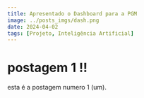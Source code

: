 ```yaml
---
title: Apresentado o Dashboard para a PGM
image: ../posts_imgs/dash.png
date: 2024-04-02
tags: [Projeto, Inteligência Artificial]
---
```


# postagem 1 !!

esta é a postagem numero 1 (um).
